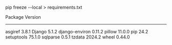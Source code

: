pip freeze --local > requirements.txt

Package        Version
-------------- -------
asgiref        3.8.1
Django         5.1.2
django-environ 0.11.2
pillow         11.0.0
pip            24.2
setuptools     75.1.0
sqlparse       0.5.1
tzdata         2024.2
wheel          0.44.0